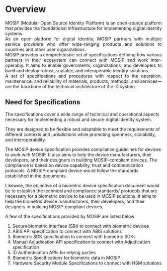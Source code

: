 # Overview 
<div style="text-align: justify">MOSIP (Modular Open Source Identity Platform) is an open-source platform that provides the foundational infrastructure for implementing digital Identity systems.</div>

<div style="text-align: justify">As an open platform for digital Identity, MOSIP partners with multiple service providers who offer wide-ranging products and solutions to countries and other user organizations.</div>

<div style="text-align: justify">MOSIP provides a comprehensive set of specifications defining how various partners in their ecosystem can connect with MOSIP and work inter-operably. It aims to enable governments, organizations, and developers to build and deploy robust, scalable, and interoperable identity solutions.</div>

<div style="text-align: justify">A set of specifications and procedures with respect to the operation, maintenance, and reliability of materials, products, methods, and services—are the backbone of the technical architecture of the ID system.</div>


## Need for Specifications

The specifications cover a wide range of technical and operational aspects necessary for implementing a robust and secure digital Identity system.

They are designed to be flexible and adaptable to meet the requirements of different contexts and jurisdictions while promoting openness, scalability, and interoperability. 

The MOSIP device specification provides compliance guidelines for devices to work with MOSIP. It also aims to help the device manufacturers, their developers, and their designers in building MOSIP-compliant devices. The compliance is based on device capability, trust and communication protocols. A MOSIP-compliant device would follow the standards established in the documents.

Likewise, the objective of a biometric device specification document would be to establish the technical and compliance standards/ protocols that are necessary for a biometric device to be used in MOSIP solutions. It aims to help the biometric device manufacturers, their developers, and their designers in building MOSIP-compliant devices.

A few of the specifications provided by MOSIP are listed below:

1. Secure biometric interface (SBI) to connect with biometric devices
2. ABIS API specification to connect with ABIS solutions
3. Biometric SDK specification to connect with biometric SDKs  
4. Manual Adjudication API specification to connect with Adjudication specification
5. ID Authentication APIs for relying parties
6. Biometric Specifications for biometric data in MOSIP
7. Hardware Security Module Specifications to connect with HSM solutions
